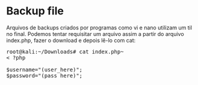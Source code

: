 # Backup file

Arquivos de backups criados por programas como vi e nano utilizam um til no final. Podemos tentar requisitar um arquivo assim a partir do arquivo index.php, fazer o download e depois lê-lo com cat:
<pre>root@kali:~/Downloads# cat index.php~ 
< ?php

$username="(user_here)";
$password="(pass_here)";</pre>
